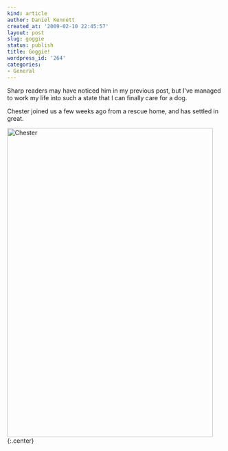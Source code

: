 ```yaml
---
kind: article
author: Daniel Kennett
created_at: '2009-02-10 22:45:57'
layout: post
slug: goggie
status: publish
title: Goggie!
wordpress_id: '264'
categories:
- General
---
```


Sharp readers may have noticed him in my previous post, but I've managed to work my life into such a state that I can finally care for a dog.

Chester joined us a few weeks ago from a rescue home, and has settled in great.

<img src="http://ikennd.ac/pictures/for_posts/2009/02/img_4465.jpg" alt="Chester" title="Chester" width="479" height="720" class="aligncenter size-full wp-image-265" />
{:.center}


